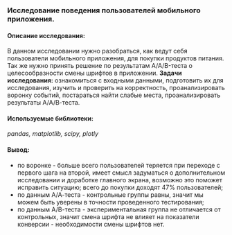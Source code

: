 ### Исследование поведения пользователей мобильного приложения.
#### Описание исследования:
В данном исследовании нужно разобраться, как ведут себя пользователи мобильного приложения, для покупки продуктов питания. Так же нужно принять решение по результатам A/A/B-теста о целесообразности смены шрифтов в приложении. **Задачи исследования:** ознакомиться с входными данными, подготовить их для исследования, изучить и проверить на корректность, проанализировать воронку событий, постараться найти слабые места, проанализировать результаты А/А/В-теста.

#### Используемые библиотеки:
*pandas, matplotlib, scipy, plotly*

#### Вывод: 
- по воронке - больше всего пользователей теряется при переходе с первого шага на второй, имеет смысл задуматься о дополнительном исследовании и доработке главного экрана, возможно это поможет исправить ситуацию; всего до покупки доходят 47% пользователей;
- по данным А/А-теста - контрольные группы равны, значит мы можем быть уверены в точности проведенного тестирования;
- по данным А/В-теста - экспериментальная группа не отличается от контрольных, значит смена шрифта не влияет на показатели конверсии - необходимости смены шрифтов нет.



